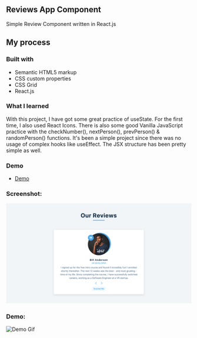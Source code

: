 ## Reviews App Component

Simple Review Component written in React.js

## My process

### Built with

- Semantic HTML5 markup
- CSS custom properties
- CSS Grid
- React.js

### What I learned

With this project, I have got some great practice of useState. For the first time, I also used React Icons. There is also some good Vanilla JavaScript practice with the checkNumber(), nextPerson(), prevPerson() & randomPerson() functions. It's been a simple project since there was no usage of complex hooks like useEffect. The JSX structure has been pretty simple as well.

### Demo

- [Demo](https://webster-review-react-component.netlify.app)

### Screenshot:

![Screenshot](./screenshot.png)

### Demo:

![Demo Gif](./reviews.gif)
